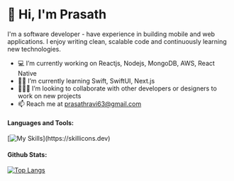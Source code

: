 # 👋 Hi, I'm Prasath 

I'm a software developer - have experience in building mobile and web applications. I enjoy writing clean, scalable code and continuously learning new technologies.

- 💻 I’m currently working on Reactjs, Nodejs, MongoDB, AWS, React Native
- 👨‍🎓 I’m currently learning Swift, SwiftUI, Next.js
- 🧑‍🤝‍🧑 I’m looking to collaborate with other developers or designers to work on new projects
- 📫 Reach me at prasathravi63@gmail.com

#### Languages and Tools:
[![My Skills](https://skillicons.dev/icons?i=js,html,css,sass,tailwind,ts,react,nodejs,nextjs,redux,swift,docker,figma,firebase,)](https://skillicons.dev)

#### Github Stats:
[![Top Langs](https://github-readme-stats.vercel.app/api/top-langs/?username=PrasathRavichandran&layout=compact&hide=makefile,c++&hide_border=true&&theme=tokyonight)](https://github.com/PrasathRavichandran)
